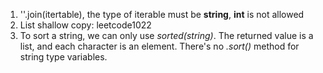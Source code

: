 1. ''.join(itertable), the type of iterable must be **string**, **int** is not allowed
2. List shallow copy: leetcode1022
3. To sort a string, we can only use _sorted(string)_. The returned value is a list, and each character is an element. There's no _.sort()_ method for string type variables.
